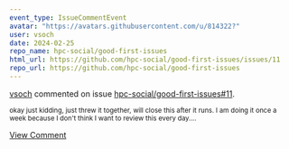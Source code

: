 ```yaml
---
event_type: IssueCommentEvent
avatar: "https://avatars.githubusercontent.com/u/814322?"
user: vsoch
date: 2024-02-25
repo_name: hpc-social/good-first-issues
html_url: https://github.com/hpc-social/good-first-issues/issues/11
repo_url: https://github.com/hpc-social/good-first-issues
---
```


<a href='https://github.com/vsoch' target='_blank'>vsoch</a> commented on issue <a href='https://github.com/hpc-social/good-first-issues/issues/11' target='_blank'>hpc-social/good-first-issues#11</a>.

<small>okay just kidding, just threw it together, will close this after it runs. I am doing it once a week because I don't think I want to review this every day....</small>

<a href='https://github.com/hpc-social/good-first-issues/issues/11' target='_blank'>View Comment</a>